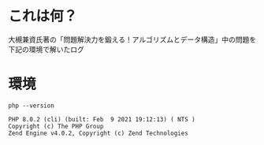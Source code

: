 # これは何？

大槻兼資氏著の「問題解決力を鍛える！アルゴリズムとデータ構造」中の問題を下記の環境で解いたログ

# 環境

```:
php --version

PHP 8.0.2 (cli) (built: Feb  9 2021 19:12:13) ( NTS )
Copyright (c) The PHP Group
Zend Engine v4.0.2, Copyright (c) Zend Technologies
```
